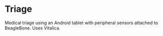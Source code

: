 Triage
======

Medical triage using an Android tablet with peripheral sensors attached to BeagleBone. Uses Vitalica.
